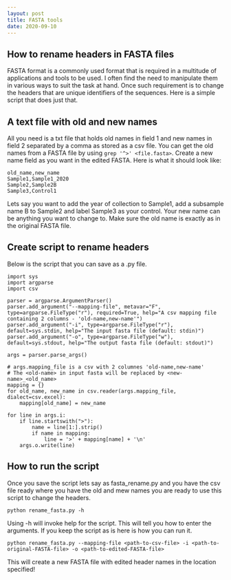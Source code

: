 ```yaml
---
layout: post
title: FASTA tools 
date: 2020-09-10
---
```


## How to rename headers in FASTA files 

FASTA format is a commonly used format that is required in a multitude of applications and tools to be used. I often find the need to manipulate them in various ways to suit the task at hand. Once such requirement is to change the headers that are unique identifiers of the sequences. Here is a simple script that does just that. 

## A text file with old and new names

All you need is a txt file that holds old names in field 1 and new names in field 2 separated by a comma as stored as a csv file. You can get the old names from a FASTA file by using `grep '^>' <file.fasta>`. Create a new name field as you want in the edited FASTA. Here is what it should look like: 

```shell
old_name,new_name
Sample1,Sample1_2020
Sample2,Sample2B
Sample3,Control1
```
Lets say you want to add the year of collection to Sample1, add a subsample name B to Sample2 and label Sample3 as your control. Your new name can be anything you want to change to. Make sure the old name is exactly as in the original FASTA file. 

## Create script to rename headers

Below is the script that you can save as a .py file. 

```shell
import sys
import argparse
import csv

parser = argparse.ArgumentParser()
parser.add_argument("--mapping-file", metavar="F", type=argparse.FileType("r"), required=True, help="A csv mapping file containing 2 columns - 'old-name,new-name'")
parser.add_argument("-i", type=argparse.FileType("r"), default=sys.stdin, help="The input fasta file (default: stdin)")
parser.add_argument("-o", type=argparse.FileType("w"), default=sys.stdout, help="The output fasta file (default: stdout)")

args = parser.parse_args()

# args.mapping_file is a csv with 2 columnes 'old-name,new-name' 
# The <old-name> in input fasta will be replaced by <new-name>_<old_name>
mapping = {}
for old_name, new_name in csv.reader(args.mapping_file, dialect=csv.excel):
    mapping[old_name] = new_name

for line in args.i:
    if line.startswith(">"):
        name = line[1:].strip()
        if name in mapping:
            line = '>' + mapping[name] + '\n'
    args.o.write(line)

```

## How to run the script

Once you save the script lets say as fasta_rename.py and you have the csv file ready where you have the old and mew names you are ready to use this script to change the headers.

```shell
python rename_fasta.py -h

```

Using -h will invoke help for the script. This will tell you how to enter the arguments. If you keep the script as is here is how you can run it.

```shell
python rename_fasta.py --mapping-file <path-to-csv-file> -i <path-to-original-FASTA-file> -o <path-to-edited-FASTA-file> 
```

This will create a new FASTA file with edited header names in the location specified! 

